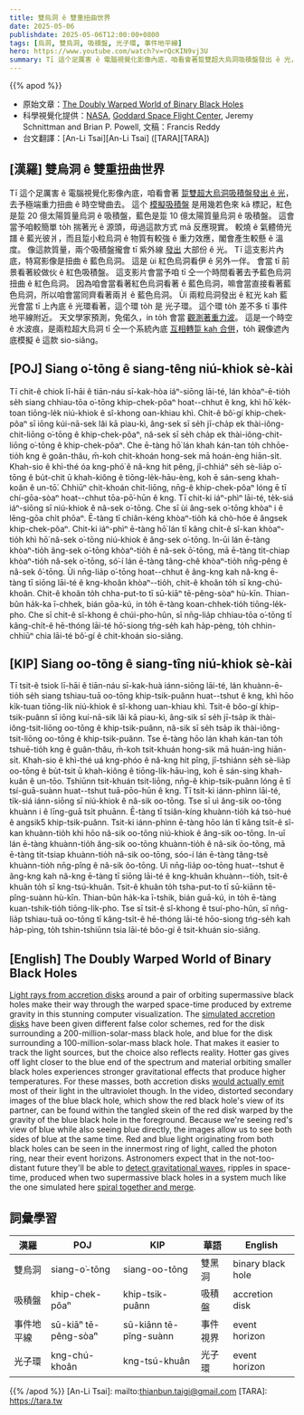 ```yaml
---
title: 雙烏洞 ê 雙重扭曲世界
date: 2025-05-06
publishdate: 2025-05-06T12:00:00+0800
tags: [烏洞, 雙烏洞, 吸積盤, 光子環, 事件地平線]
hero: https://www.youtube.com/watch?v=rQcKIN9vj3U
summary: Tī 這个足厲害 ê 電腦視覺化影像內底，咱看會著踅雙超大烏洞吸積盤發出 ê 光，去予極端重力扭曲 ê 時空彎曲去。
---
```


{{% apod %}}

- 原始文章：[The Doubly Warped World of Binary Black Holes](https://apod.nasa.gov/apod/ap250506.html)
- 科學視覺化提供：[NASA](https://www.nasa.gov), [Goddard Space Flight Center](https://www.gsfc.nasa.gov), Jeremy Schnittman and Brian P. Powell, 文稿：Francis Reddy
- 台文翻譯：[An-Li Tsai][An-Li Tsai] ([TARA][TARA])

## [漢羅] 雙烏洞 ê 雙重扭曲世界

Tī 這个足厲害 ê 電腦視覺化影像內底，咱看會著 [踅雙超大烏洞吸積盤發出 ê 光][Light rays from accretion disks]，去予極端重力扭曲 ê 時空彎曲去。
這个 [模擬吸積盤][simulated accretion disks] 是用幾若色來 kā 標記，紅色是踅 20 億太陽質量烏洞 ê 吸積盤，藍色是踅 10 億太陽質量烏洞 ê 吸積盤。
這會當予咱較簡單 to̍h 揣著光 ê 源頭，毋過這款方式 mā 反應現實。
較燒 ê 氣體倚光譜 ê 藍光彼爿，而且踅小粒烏洞 ê 物質有較強 ê 重力效應，閣會產生較懸 ê 溫度。
像這款質量，兩个吸積盤攏會 tī 紫外線 [發出][would actually emit] 大部份 ê 光。
Tī 這支影片內底，特寫影像是扭曲 ê 藍色烏洞。
這是 ùi 紅色烏洞看伊 ê 另外一伴。
會當 tī 前景看著絞做伙 ê 紅色吸積盤。
這支影片會當予咱 tī 仝一个時間看著去予藍色烏洞扭曲 ê 紅色烏洞。
因為咱會當看著紅色烏洞看著 ê 藍色烏洞，嘛會當直接看著藍色烏洞，所以咱會當同齊看著兩爿 ê 藍色烏洞。
Ùi 兩粒烏洞發出 ê 紅光 kah 藍光會當 tī 上內底 ê 光環看著，這个環 to̍h 是 光子環。
這个環 to̍h 差不多 tī 事件地平線附近。
天文學家預測，免偌久，in to̍h 會當 [觀測著重力波][detect gravitational waves]。
這是一个時空 ê 水波痕，是兩粒超大烏洞 tī 仝一个系統內底 [互相轉踅 kah 合併][spiral together and merge t]，to̍h 親像遮內底模擬 ê 這款 sio-siâng。

## [POJ] Siang o͘-tōng ê siang-têng niú-khiok sè-kài

Tī chit-ê chiok lī-hāi ê tiān-náu sī-kak-hòa iáⁿ-siōng lāi-té, lán khòaⁿ-ē-tio̍h se̍h siang chhiau-tōa o͘-tōng khip-chek-pôaⁿ hoat--chhut ê kng, khì hō͘ ke̍k-toan tiōng-le̍k niú-khiok ê sî-khong oan-khiau khì.
Chit-ê bô͘-gí khip-chek-pôaⁿ sī iōng kúi-nā-sek lâi kā piau-kì, âng-sek sī se̍h jī-cha̍p ek thài-iông-chit-liōng o͘-tōng ê khip-chek-pôaⁿ, nâ-sek sī se̍h cha̍p ek thài-iông-chit-liōng o͘-tōng ê khip-chek-pôaⁿ.
Che ē-tàng hō͘ lán khah kán-tan to̍h chhōe-tio̍h kng ê goân-thâu, m̄-koh chit-khoán hong-sek mā hoán-èng hiān-si̍t.
Khah-sio ê khì-thé óa kng-phó͘ ê nâ-kng hit pêng, jî-chhiáⁿ se̍h sè-lia̍p o͘-tōng ê bu̍t-chit ū khah-kiông ê tiōng-le̍k-hāu-èng, koh ē sán-seng khah-koân ê un-tō͘.
Chhiūⁿ chit-khoán chit-liōng, nn̄g-ê khip-chek-pôaⁿ lóng ē tī chí-gōa-sòaⁿ hoat--chhut tōa-pō͘-hūn ê kng.
Tī chit-ki iáⁿ-phìⁿ lāi-té, te̍k-siá iáⁿ-siōng sī niú-khiok ê nâ-sek o͘-tōng.
Che sī ùi âng-sek o͘-tōng khòaⁿ i ê lēng-gōa chi̍t phōaⁿ.
Ē-tàng tī chiân-kéng khòaⁿ-tio̍h ká chò-hóe ê ângsek khip-chek-pôaⁿ.
Chit-ki iáⁿ-phìⁿ ē-tàng hō͘ lán tī kâng chi̍t-ê sî-kan khòaⁿ-tio̍h khì hō͘ nâ-sek o͘-tōng niú-khiok ê âng-sek o͘-tōng.
In-ūi lán ē-tàng khòaⁿ-tio̍h âng-sek o͘-tōng khòaⁿ-tio̍h ê nâ-sek ō͘-tōng, mā ē-tàng ti̍t-chiap khòaⁿ-tio̍h nâ-sek o͘-tōng, só͘-í lán ē-tàng tâng-chê khòaⁿ-tio̍h nn̄g-pêng ê nâ-sek ô͘-tōng.
Ùi nn̄g-lia̍p o͘-tōng hoat--chhut ê âng-kng kah nâ-kng ē-tàng tī siōng lāi-té ê kng-khoân khòaⁿ--tio̍h, chit-ê khoân to̍h sī kng-chú-khoân.
Chit-ê khoân to̍h chha-put-to tī sū-kiāⁿ tē-pêng-sòaⁿ hù-kīn.
Thian-bûn ha̍k-ka ī-chhek, bián gōa-kú, in to̍h ē-tàng koan-chhek-tio̍h tiōng-le̍k-pho.
Che sī chit-ê sî-khong ê chúi-pho-hûn, sī nn̄g-lia̍p chhiau-tōa o͘-tōng tī kâng-chi̍t-ê hē-thóng lāi-té hō͘-siong tńg-se̍h kah ha̍p-pèng, to̍h chhin-chhiūⁿ chia lāi-té bô͘-gí ê chit-khoán sio-siâng.

## [KIP] Siang oo-tōng ê siang-tîng niú-khiok sè-kài

Tī tsit-ê tsiok lī-hāi ê tiān-náu sī-kak-huà iánn-siōng lāi-té, lán khuànn-ē-tio̍h se̍h siang tshiau-tuā oo-tōng khip-tsik-puânn huat--tshut ê kng, khì hōo ki̍k-tuan tiōng-li̍k niú-khiok ê sî-khong uan-khiau khì.
Tsit-ê bôo-gí khip-tsik-puânn sī iōng kuí-nā-sik lâi kā piau-kì, âng-sik sī se̍h jī-tsa̍p ik thài-iông-tsit-liōng oo-tōng ê khip-tsik-puânn, nâ-sik sī se̍h tsa̍p ik thài-iông-tsit-liōng oo-tōng ê khip-tsik-puânn.
Tse ē-tàng hōo lán khah kán-tan to̍h tshuē-tio̍h kng ê guân-thâu, m̄-koh tsit-khuán hong-sik mā huán-ìng hiān-si̍t.
Khah-sio ê khì-thé uá kng-phóo ê nâ-kng hit pîng, jî-tshiánn se̍h sè-lia̍p oo-tōng ê bu̍t-tsit ū khah-kiông ê tiōng-li̍k-hāu-ìng, koh ē sán-sing khah-kuân ê un-tōo.
Tshiūnn tsit-khuán tsit-liōng, nn̄g-ê khip-tsik-puânn lóng ē tī tsí-guā-suànn huat--tshut tuā-pōo-hūn ê kng.
Tī tsit-ki iánn-phìnn lāi-té, ti̍k-siá iánn-siōng sī niú-khiok ê nâ-sik oo-tōng.
Tse sī uì âng-sik oo-tōng khuànn i ê līng-guā tsi̍t phuānn.
Ē-tàng tī tsiân-kíng khuànn-tio̍h ká tsò-hué ê angsik5 khip-tsik-puânn.
Tsit-ki iánn-phìnn ē-tàng hōo lán tī kâng tsi̍t-ê sî-kan khuànn-tio̍h khì hōo nâ-sik oo-tōng niú-khiok ê âng-sik oo-tōng.
In-uī lán ē-tàng khuànn-tio̍h âng-sik oo-tōng khuànn-tio̍h ê nâ-sik ōo-tōng, mā ē-tàng ti̍t-tsiap khuànn-tio̍h nâ-sik oo-tōng, sóo-í lán ē-tàng tâng-tsê khuànn-tio̍h nn̄g-pîng ê nâ-sik ôo-tōng.
Uì nn̄g-lia̍p oo-tōng huat--tshut ê âng-kng kah nâ-kng ē-tàng tī siōng lāi-té ê kng-khuân khuànn--tio̍h, tsit-ê khuân to̍h sī kng-tsú-khuân.
Tsit-ê khuân to̍h tsha-put-to tī sū-kiānn tē-pîng-suànn hù-kīn.
Thian-bûn ha̍k-ka ī-tshik, bián guā-kú, in to̍h ē-tàng kuan-tshik-tio̍h tiōng-li̍k-pho.
Tse sī tsit-ê sî-khong ê tsuí-pho-hûn, sī nn̄g-lia̍p tshiau-tuā oo-tōng tī kâng-tsi̍t-ê hē-thóng lāi-té hōo-siong tńg-se̍h kah ha̍p-pìng, to̍h tshin-tshiūnn tsia lāi-té bôo-gí ê tsit-khuán sio-siâng.

## [English] The Doubly Warped World of Binary Black Holes

[Light rays from accretion disks][Light rays from accretion disks] around a pair of orbiting supermassive black holes make their way through the warped space-time produced by extreme gravity in this stunning computer visualization. The [simulated accretion disks][simulated accretion disks] have been given different false color schemes, red for the disk surrounding a 200-million-solar-mass black hole, and blue for the disk surrounding a 100-million-solar-mass black hole. That makes it easier to track the light sources, but the choice also reflects reality. Hotter gas gives off light closer to the blue end of the spectrum and material orbiting smaller black holes experiences stronger gravitational effects that produce higher temperatures. For these masses, both accretion disks [would actually emit][would actually emit] most of their light in the ultraviolet though. In the video, distorted secondary images of the blue black hole, which show the red black hole's view of its partner, can be found within the tangled skein of the red disk warped by the gravity of the blue black hole in the foreground. Because we're seeing red's view of blue while also seeing blue directly, the images allow us to see both sides of blue at the same time. Red and blue light originating from both black holes can be seen in the innermost ring of light, called the photon ring, near their event horizons. Astronomers expect that in the not-too-distant future they'll be able to [detect gravitational waves][detect gravitational waves], ripples in space-time, produced when two supermassive black holes in a system much like the one simulated here [spiral together and merge][spiral together and merge e].


## 詞彙學習

|漢羅|POJ|KIP|華語|English|
|-|-|-|-|-|
|雙烏洞|siang-o͘-tōng|siang-oo-tōng|雙黑洞|binary black hole|
|吸積盤|khip-chek-pôaⁿ|khip-tsik-puânn|吸積盤|accretion disk|
|事件地平線|sū-kiāⁿ tē-pêng-sòaⁿ|sū-kiānn tē-pîng-suànn|事件視界|event horizon|
|光子環|kng-chú-khoân|kng-tsú-khuân|光子環|event horizon|

{{% /apod %}}
[An-Li Tsai]: mailto:thianbun.taigi@gmail.com
[TARA]: https://tara.tw

[copyright]: https://apod.nasa.gov/apod/fap/lib/about_apod.html#srapply
[License3]: https://creativecommons.org/licenses/by-nc-nd/3.0/
[License2]:https://creativecommons.org/licenses/by-nc-nd/2.0/

[Light rays from accretion disks]:https://www.nasa.gov/feature/goddard/2021/new-nasa-visualization-probes-the-light-bending-dance-of-binary-black-holes
[simulated accretion disks]:https://apod.nasa.gov/apod/ap200825.html
[would actually emit]:https://apod.nasa.gov/apod/ap190411.html
[detect gravitational waves]:https://apod.nasa.gov/apod/ap201104.html
[spiral together and merge e]:https://apod.nasa.gov/apod/ap210411.html
[spiral together and merge t]:https://apod.tw/daily/20210411/

